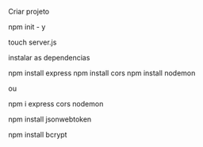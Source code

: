 Criar projeto

npm init - y

touch server.js

instalar as dependencias 

npm install express
npm install cors
npm install nodemon

ou 

npm i express cors nodemon

npm install jsonwebtoken

npm install bcrypt